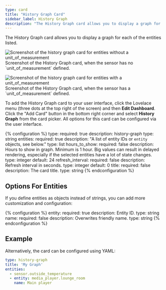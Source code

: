 ```yaml
---
type: card
title: "History Graph Card"
sidebar_label: History Graph
description: "The History Graph card allows you to display a graph for each of the entities listed."
---
```


The History Graph card allows you to display a graph for each of the entities listed.

<p class='img'>
<img src='/images/lovelace/lovelace_history_graph.png' alt='Screenshot of the history graph card for entities without a unit_of_measurement'>
Screenshot of the History Graph card, when the sensor has no `unit_of_measurement` defined.
</p>

<p class='img'>
<img src='/images/lovelace/lovelace_history_graph_lines.png' alt='Screenshot of the history graph card for entities with a unit_of_measurement'>
Screenshot of the History Graph card, when the sensor has a `unit_of_measurement` defined.
</p>

To add the History Graph card to your user interface, click the Lovelace menu (three dots at the top right of the screen) and then **Edit Dashboard**. Click the "Add Card" button in the bottom right corner and select **History Graph** from the card picker. All options for this card can be configured via the user interface.

{% configuration %}
type:
  required: true
  description: history-graph
  type: string
entities:
  required: true
  description: "A list of entity IDs or `entity` objects, see below."
  type: list
hours_to_show:
  required: false
  description: Hours to show in graph. Minimum is 1 hour. Big values can result in delayed rendering, especially if the selected entities have a lot of state changes.
  type: integer
  default: 24
refresh_interval:
  required: false
  description: Refresh interval in seconds.
  type: integer
  default: 0
title:
  required: false
  description: The card title.
  type: string
{% endconfiguration %}

## Options For Entities

If you define entities as objects instead of strings, you can add more customization and configuration:

{% configuration %}
entity:
  required: true
  description: Entity ID.
  type: string
name:
  required: false
  description: Overwrites friendly name.
  type: string
{% endconfiguration %}

## Example

Alternatively, the card can be configured using YAML:

```yaml
type: history-graph
title: 'My Graph'
entities:
  - sensor.outside_temperature
  - entity: media_player.lounge_room
    name: Main player
```

